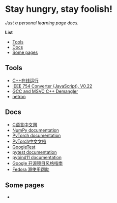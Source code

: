 # Stay hungry, stay foolish!

*Just a personal learning page docs.*

**List**

- [Tools](#tools)
- [Docs](#docs)
- [Some pages](#some-pages)

## Tools

- [C++在线运行](https://www.cainiaojc.com/tool/cpp/)
- [IEEE 754 Converter (JavaScript), V0.22](https://h-schmidt.net/FloatConverter/IEEE754.html)
- [GCC and MSVC C++ Demangler](http://demangler.com/)
- [netron](https://netron.app/)

## Docs

- [C语言中文网](https://c.biancheng.net/index.html)
- [NumPy documentation](https://numpy.org/doc/stable/)
- [PyTorch documentation](https://pytorch.org/docs/stable/index.html)
- [PyTorch中文文档](https://pytorch-cn.readthedocs.io/zh/latest/)
- [GoogleTest](https://google.github.io/googletest/)
- [pytest documentation](https://www.osgeo.cn/pytest/contents.html)
- [pybind11 documentation](https://pybind11.readthedocs.io/en/stable/)
- [Google 开源项目风格指南](https://zh-google-styleguide.readthedocs.io/en/latest/)
- [Fedora 源使用帮助](https://mirrors.ustc.edu.cn/help/fedora.html)

## Some pages

- 
